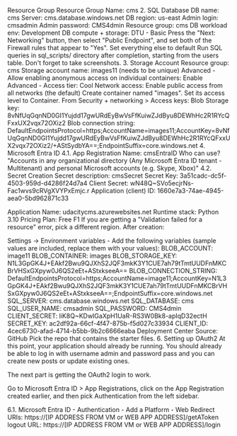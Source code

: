 Resource Group
Resource Group Name: cms
2. SQL Database
DB name: cms
Server: cms.database.windows.net
DB region: us-east
Admin login: cmsadmin
Admin password: CMS4dmin
Resource group: cms
DB workload env: Development
DB compute + storage: DTU - Basic
Press the "Next: Networking" button, then select "Public Endpoint", and set both of the Firewall rules that appear to "Yes".
Set everything else to default
Run SQL queries in sql_scripts/ directory after completion, starting from the users table. Don't forget to take screenshots.
3. Storage Account
Resource group: cms
Storage account name: images11 (needs to be unique)
Advanced - Allow enabling anonymous access on individual containers: Enable
Advanced - Access tier: Cool
Network access: Enable public access from all networks (the default)
Create container named "images". Set its access level to Container.
From Security + networking > Access keys:
Blob Storage key: 8vNfUqGqnND0GI1Yujdd17gwURdEyBwVsFfKuiwZJdByu8DEWhHc2R1RYcQFxxUX2vqx72OXiz2
Blob connection string: DefaultEndpointsProtocol=https;AccountName=images11;AccountKey=8vNfUqGqnND0GI1Yujdd17gwURdEyBwVsFfKuiwZJdByu8DEWhHc2R1RYcQFxxUX2vqx72OXiz2/+AStSydbYA==;EndpointSuffix=core.windows.net
4. Microsoft Entra ID
4.1. App Registration
Name: cmsEntraID
Who can use? "Accounts in any organizational directory (Any Microsoft Entra ID tenant - Multitenant) and personal Microsoft accounts (e.g. Skype, Xbox)"
4.2. Secret Creation
Secret description: cmsSecret
Secret Key: 3a51cadc-dc5f-4503-959d-d4286f24d7a4
Client Secret: wN48Q~SVo5ecjrNs-Fac1wvs9cRVgXVYPxEmjc.r
Application (client) ID: 1660e7a3-74ae-4945-aea0-5bd962871c33

Application
Name: udacitycms.azurewebsites.net
Runtime stack: Python 3.10
Pricing Plan: Free F1
If you are getting a "Validation failed for a resource" error, pick a different region.
After creation:

Settings -> Environment variables - Add the following variables (sample values are included, replace them with your values):
BLOB_ACCOUNT: image11
BLOB_CONTAINER: images
BLOB_STORAGE_KEY: N1L3GpGK4J+EAkf2Bwu9QJXhS2JQF3mkK3Y1CUE7ah79tTmtUUDFnMKCBrVHSxGXpyw0J6QS2eEt+AStxkseeA==
BLOB_CONNECTION_STRING: DefaultEndpointsProtocol=https;AccountName=image11;AccountKey=N1L3GpGK4J+EAkf2Bwu9QJXhS2JQF3mkK3Y1CUE7ah79tTmtUUDFnMKCBrVHSxGXpyw0J6QS2eEt+AStxkseeA==;EndpointSuffix=core.windows.net
SQL_SERVER: cms.database.windows.net
SQL_DATABASE: cms
SQL_USER_NAME: cmsadmin
SQL_PASSWORD: CMS4dmin
CLIENT_SECRET: liK8Q~KDwIGaXpH1UaR-RS3W0Bk8-apIqD32ectH
SECRET_KEY: ac2df92a-66cf-4f47-875b-f5d027c33934
CLIENT_ID: 4cec6730-afad-4714-b5bb-9b2c6666eaba
Deployment Center
Source: GitHub
Pick the repo that contains the starter files.
6. Setting up OAuth2
At this point, your application should already be running. You should already be able to log in with username admin and password pass and you can create new posts or update existing ones.

The next part is getting the OAuth2 login to work.

Go to Microsoft Entra ID > App Registrations, click on the App Registration created earlier, and then pick Authentication from the left sidebar.

6.1. Microsoft Entra ID - Authentication - Add a Platform - Web
Redirect URIs: https://[IP ADDRESS FROM VM or WEB APP ADDRESS]/getAToken
logout URL: https://[IP ADDRESS FROM VM or WEB APP ADDRESS]/login
